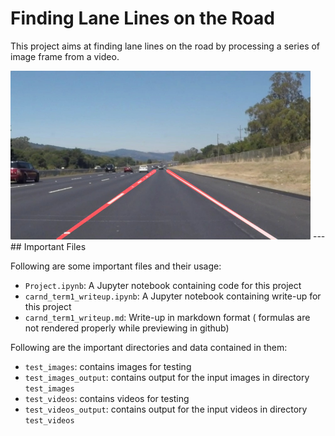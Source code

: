 # **Finding Lane Lines on the Road** 

This project aims at finding lane lines on the road by processing a series of image frame from a video.

<img src="examples/laneLines_thirdPass.jpg" width="480" alt="Combined Image" />
---
## Important Files

Following are some important files and their usage:
* `Project.ipynb`: A Jupyter notebook containing code for this project
* `carnd_term1_writeup.ipynb`: A Jupyter notebook containing write-up for this project
* `carnd_term1_writeup.md`: Write-up in markdown format ( formulas are not rendered properly while previewing in github)

Following are the important directories and data contained in them:
* `test_images`: contains images for testing
* `test_images_output`: contains output for the input images in directory `test_images`
* `test_videos`: contains videos for testing
* `test_videos_output`: contains output for the input videos in directory `test_videos`

